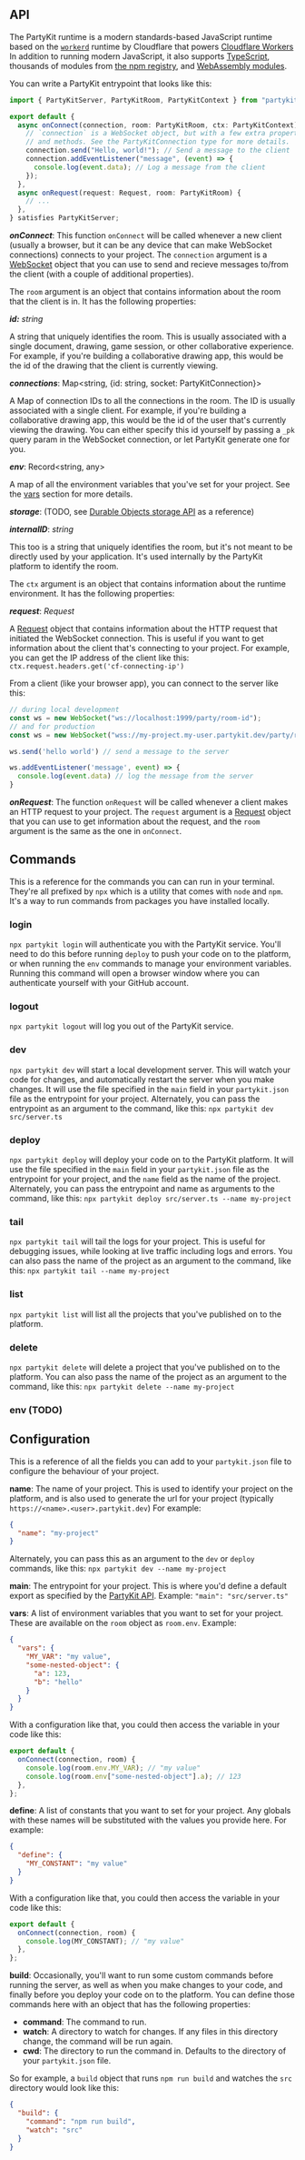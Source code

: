 ## API

The PartyKit runtime is a modern standards-based JavaScript runtime based on the [`workerd`](https://github.com/cloudflare/workerd) runtime by Cloudflare that powers [Cloudflare Workers](https://workers.cloudflare.com/) In addition to running modern JavaScript, it also supports [TypeScript](https://www.typescriptlang.org/), thousands of modules from [the npm registry](https://www.npmjs.com/), and [WebAssembly modules](https://webassembly.org/).

You can write a PartyKit entrypoint that looks like this:

```ts
import { PartyKitServer, PartyKitRoom, PartyKitContext } from "partykit/server";

export default {
  async onConnect(connection, room: PartyKitRoom, ctx: PartyKitContext) {
    // `connection` is a WebSocket object, but with a few extra properties
    // and methods. See the PartyKitConnection type for more details.
    connection.send("Hello, world!"); // Send a message to the client
    connection.addEventListener("message", (event) => {
      console.log(event.data); // Log a message from the client
    });
  },
  async onRequest(request: Request, room: PartyKitRoom) {
    // ...
  },
} satisfies PartyKitServer;
```

**_onConnect_**: This function `onConnect` will be called whenever a new client (usually a browser, but it can be any device that can make WebSocket connections) connects to your project. The `connection` argument is a [WebSocket](https://developer.mozilla.org/en-US/docs/Web/API/WebSocket) object that you can use to send and recieve messages to/from the client (with a couple of additional properties).

The `room` argument is an object that contains information about the room that the client is in. It has the following properties:

**_id:_** _string_

A string that uniquely identifies the room. This is usually associated with a single document, drawing, game session, or other collaborative experience. For example, if you're building a collaborative drawing app, this would be the id of the drawing that the client is currently viewing.

**_connections_**: Map<string, {id: string, socket: PartyKitConnection}>

A Map of connection IDs to all the connections in the room. The ID is usually associated with a single client. For example, if you're building a collaborative drawing app, this would be the id of the user that's currently viewing the drawing. You can either specify this id yourself by passing a `_pk` query param in the WebSocket connection, or let PartyKit generate one for you.

**_env_**: Record<string, any>

A map of all the environment variables that you've set for your project. See the [vars](#vars) section for more details.

**_storage_**: (TODO, see [Durable Objects storage API](https://developers.cloudflare.com/workers/runtime-apis/durable-objects/#transactional-storage-api) as a reference)

**_internalID_**: _string_

This too is a string that uniquely identifies the room, but it's not meant to be directly used by your application. It's used internally by the PartyKit platform to identify the room.

The `ctx` argument is an object that contains information about the runtime environment. It has the following properties:

**_request_**: _Request_

A [Request](https://developer.mozilla.org/en-US/docs/Web/API/Request) object that contains information about the HTTP request that initiated the WebSocket connection. This is useful if you want to get information about the client that's connecting to your project. For example, you can get the IP address of the client like this: `ctx.request.headers.get('cf-connecting-ip')`

From a client (like your browser app), you can connect to the server like this:

```js
// during local development
const ws = new WebSocket("ws://localhost:1999/party/room-id");
// and for production
const ws = new WebSocket("wss://my-project.my-user.partykit.dev/party/room-id");

ws.send('hello world') // send a message to the server

ws.addEventListener('message', event) => {
  console.log(event.data) // log the message from the server
}
```

**_onRequest_**: The function `onRequest` will be called whenever a client makes an HTTP request to your project. The `request` argument is a [Request](https://developer.mozilla.org/en-US/docs/Web/API/Request) object that you can use to get information about the request, and the `room` argument is the same as the one in `onConnect`.

## Commands

This is a reference for the commands you can can run in your terminal. They're all prefixed by `npx` which is a utility that comes with `node` and `npm`. It's a way to run commands from packages you have installed locally.

### login

`npx partykit login` will authenticate you with the PartyKit service. You'll need to do this before running `deploy` to push your code on to the platform, or when running the `env` commands to manage your environment variables. Running this command will open a browser window where you can authenticate yourself with your GitHub account.

### logout

`npx partykit logout` will log you out of the PartyKit service.

### dev

`npx partykit dev` will start a local development server. This will watch your code for changes, and automatically restart the server when you make changes. It will use the file specified in the `main` field in your `partykit.json` file as the entrypoint for your project. Alternately, you can pass the entrypoint as an argument to the command, like this: `npx partykit dev src/server.ts`

### deploy

`npx partykit deploy` will deploy your code on to the PartyKit platform. It will use the file specified in the `main` field in your `partykit.json` file as the entrypoint for your project, and the `name` field as the name of the project. Alternately, you can pass the entrypoint and name as arguments to the command, like this: `npx partykit deploy src/server.ts --name my-project`

### tail

`npx partykit tail` will tail the logs for your project. This is useful for debugging issues, while looking at live traffic including logs and errors. You can also pass the name of the project as an argument to the command, like this: `npx partykit tail --name my-project`

### list

`npx partykit list` will list all the projects that you've published on to the platform.

### delete

`npx partykit delete` will delete a project that you've published on to the platform. You can also pass the name of the project as an argument to the command, like this: `npx partykit delete --name my-project`

### env (TODO)

## Configuration

This is a reference of all the fields you can add to your `partykit.json` file to configure the behaviour of your project.

**name**: The name of your project. This is used to identify your project on the platform, and is also used to generate the url for your project (typically `https://<name>.<user>.partykit.dev`) For example:

```json
{
  "name": "my-project"
}
```

Alternately, you can pass this as an argument to the `dev` or `deploy` commands, like this: `npx partykit dev --name my-project`

**main**: The entrypoint for your project. This is where you'd define a default export as specified by the [PartyKit API](#api). Example: `"main": "src/server.ts"`

**vars**: A list of environment variables that you want to set for your project. These are available on the `room` object as `room.env`. Example:

```json
{
  "vars": {
    "MY_VAR": "my value",
    "some-nested-object": {
      "a": 123,
      "b": "hello"
    }
  }
}
```

With a configuration like that, you could then access the variable in your code like this:

```ts
export default {
  onConnect(connection, room) {
    console.log(room.env.MY_VAR); // "my value"
    console.log(room.env["some-nested-object"].a); // 123
  },
};
```

**define**: A list of constants that you want to set for your project. Any globals with these names will be substituted with the values you provide here. For example:

```json
{
  "define": {
    "MY_CONSTANT": "my value"
  }
}
```

With a configuration like that, you could then access the variable in your code like this:

```ts
export default {
  onConnect(connection, room) {
    console.log(MY_CONSTANT); // "my value"
  },
};
```

**build**: Occasionally, you'll want to run some custom commands before running the server, as well as when you make changes to your code, and finally before you deploy your code on to the platform. You can define those commands here with an object that has the following properties:

- **command**: The command to run.
- **watch**: A directory to watch for changes. If any files in this directory change, the command will be run again.
- **cwd**: The directory to run the command in. Defaults to the directory of your `partykit.json` file.

So for example, a `build` object that runs `npm run build` and watches the `src` directory would look like this:

```json
{
  "build": {
    "command": "npm run build",
    "watch": "src"
  }
}
```
